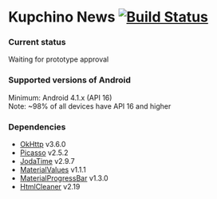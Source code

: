 # Kupchino News [![Build Status](https://travis-ci.org/arcmaksim/KupchinoNews.svg?branch=master)](https://travis-ci.org/arcmaksim/KupchinoNews)

### Current status
Waiting for prototype approval

### Supported versions of Android
Minimum: Android 4.1.x (API 16)<br/>
Note: ~98% of all devices have API 16 and higher

### Dependencies
- [OkHttp](https://github.com/square/okhttp) v3.6.0
- [Picasso](http://square.github.io/picasso/) v2.5.2
- [JodaTime](https://github.com/JodaOrg/joda-time) v2.9.7
- [MaterialValues](https://github.com/AoDevBlue/MaterialValues) v1.1.1
- [MaterialProgressBar](https://github.com/DreaminginCodeZH/MaterialProgressBar) v1.3.0
- [HtmlCleaner](http://htmlcleaner.sourceforge.net/) v2.19